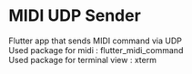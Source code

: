 # MIDI UDP Sender
Flutter app that sends MIDI command via UDP  
Used package for midi : flutter_midi_command  
Used package for terminal view : xterm  
